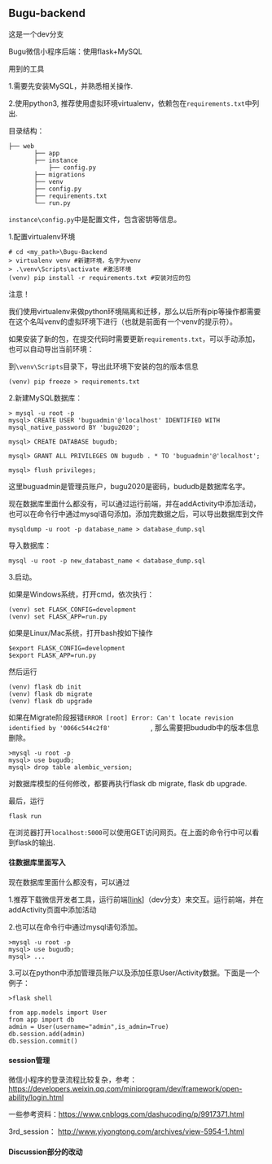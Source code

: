## Bugu-backend

这是一个dev分支

Bugu微信小程序后端：使用flask+MySQL

用到的工具

1.需要先安装MySQL，并熟悉相关操作.

2.使用python3, 推荐使用虚拟环境virtualenv，依赖包在`requirements.txt`中列出.



目录结构：

```
├── web
       ├── app
       ├── instance
           ├── config.py
       ├── migrations
       ├── venv
       ├── config.py
       ├── requirements.txt
       └── run.py
```

`instance\config.py`中是配置文件，包含密钥等信息。

1.配置virtualenv环境

```
# cd <my_path>\Bugu-Backend
> virtualenv venv #新建环境，名字为venv
> .\venv\Scripts\activate #激活环境 
(venv) pip install -r requirements.txt #安装对应的包
```

注意！

我们使用virtualenv来做python环境隔离和迁移，那么以后所有pip等操作都需要在这个名叫venv的虚拟环境下进行（也就是前面有一个venv的提示符）。

如果安装了新的包，在提交代码时需要更新`requirements.txt`，可以手动添加，也可以自动导出当前环境：

到`\venv\Scripts`目录下，导出此环境下安装的包的版本信息 

```
(venv) pip freeze > requirements.txt
```

2.新建MySQL数据库：

```
> mysql -u root -p
mysql> CREATE USER 'buguadmin'@'localhost' IDENTIFIED WITH mysql_native_password BY 'bugu2020';

mysql> CREATE DATABASE bugudb;

mysql> GRANT ALL PRIVILEGES ON bugudb . * TO 'buguadmin'@'localhost';

mysql> flush privileges;

```

这里buguadmin是管理员账户，bugu2020是密码，bududb是数据库名字。

现在数据库里面什么都没有，可以通过运行前端，并在addActivity中添加活动，也可以在命令行中通过mysql语句添加。添加完数据之后，可以导出数据库到文件

```
mysqldump -u root -p database_name > database_dump.sql
```

导入数据库：

```
mysql -u root -p new_databast_name < database_dump.sql
```

3.启动。

如果是Windows系统，打开cmd，依次执行：

```
(venv) set FLASK_CONFIG=development
(venv) set FLASK_APP=run.py
```

如果是Linux/Mac系统，打开bash按如下操作

```
$export FLASK_CONFIG=development
$export FLASK_APP=run.py
```

然后运行

```
(venv) flask db init
(venv) flask db migrate
(venv) flask db upgrade

```

如果在Migrate阶段报错`ERROR [root] Error: Can't locate revision identified by '0066c544c2f8'           `, 那么需要把bududb中的版本信息删除。

```
>mysql -u root -p
mysql> use bugudb;
mysql> drop table alembic_version;
```

对数据库模型的任何修改，都要再执行flask db migrate, flask db upgrade. 

最后，运行

```
flask run
```

在浏览器打开`localhost:5000`可以使用GET访问网页。在上面的命令行中可以看到flask的输出.





#### 往数据库里面写入

现在数据库里面什么都没有，可以通过

1.推荐下载微信开发者工具，运行前端[[link](https://github.com/BuguTeam/Bugu)]（dev分支）来交互。运行前端，并在addActivity页面中添加活动

2.也可以在命令行中通过mysql语句添加。

```
>mysql -u root -p
mysql> use bugudb;
mysql> ...
```

3.可以在python中添加管理员账户以及添加任意User/Activity数据。下面是一个例子：

```
>flask shell

from app.models import User
from app import db
admin = User(username="admin",is_admin=True)
db.session.add(admin)
db.session.commit()
```





#### session管理

微信小程序的登录流程比较复杂，参考： https://developers.weixin.qq.com/miniprogram/dev/framework/open-ability/login.html 

一些参考资料：https://www.cnblogs.com/dashucoding/p/9917371.html 

3rd_session：  http://www.yiyongtong.com/archives/view-5954-1.html 



#### Discussion部分的改动

